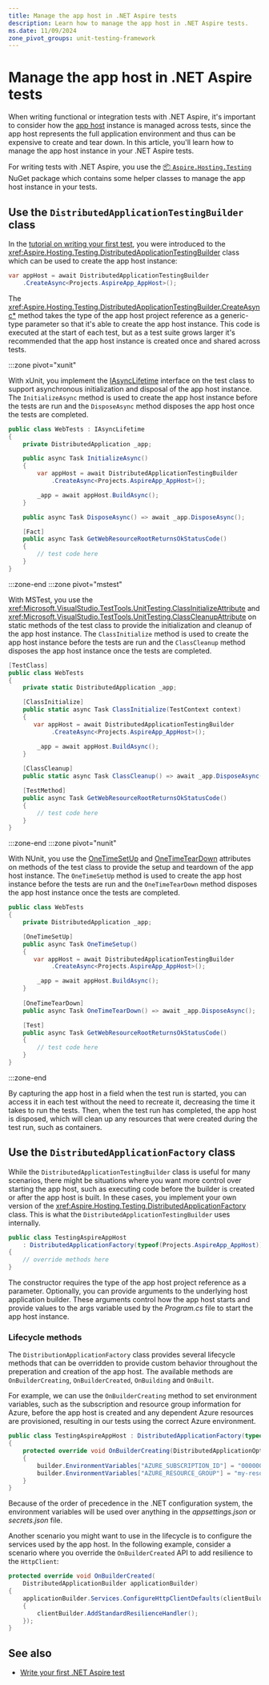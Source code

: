 ```yaml
---
title: Manage the app host in .NET Aspire tests
description: Learn how to manage the app host in .NET Aspire tests.
ms.date: 11/09/2024
zone_pivot_groups: unit-testing-framework
---
```


# Manage the app host in .NET Aspire tests

When writing functional or integration tests with .NET Aspire, it's important to consider how the [app host](../fundamentals/app-host-overview.md) instance is managed across tests, since the app host represents the full application environment and thus can be expensive to create and tear down. In this article, you'll learn how to manage the app host instance in your .NET Aspire tests.

For writing tests with .NET Aspire, you use the [📦 `Aspire.Hosting.Testing`](https://www.nuget.org/packages/Aspire.Hosting.Testing) NuGet package which contains some helper classes to manage the app host instance in your tests.

## Use the `DistributedApplicationTestingBuilder` class

In the [tutorial on writing your first test](./writing-your-first-test.md), you were introduced to the <xref:Aspire.Hosting.Testing.DistributedApplicationTestingBuilder> class which can be used to create the app host instance:

```csharp
var appHost = await DistributedApplicationTestingBuilder
    .CreateAsync<Projects.AspireApp_AppHost>();
```

The <xref:Aspire.Hosting.Testing.DistributedApplicationTestingBuilder.CreateAsync*> method takes the type of the app host project reference as a generic-type parameter so that it's able to create the app host instance. This code is executed at the start of each test, but as a test suite grows larger it's recommended that the app host instance is created once and shared across tests.

:::zone pivot="xunit"

With xUnit, you implement the [IAsyncLifetime](https://github.com/xunit/xunit/blob/master/src/xunit.core/IAsyncLifetime.cs) interface on the test class to support asynchronous initialization and disposal of the app host instance. The `InitializeAsync` method is used to create the app host instance before the tests are run and the `DisposeAsync` method disposes the app host once the tests are completed.

```csharp
public class WebTests : IAsyncLifetime
{
    private DistributedApplication _app;

    public async Task InitializeAsync()
    {
        var appHost = await DistributedApplicationTestingBuilder
            .CreateAsync<Projects.AspireApp_AppHost>();

        _app = await appHost.BuildAsync();
    }

    public async Task DisposeAsync() => await _app.DisposeAsync();

    [Fact]
    public async Task GetWebResourceRootReturnsOkStatusCode()
    {
        // test code here
    }
}
```

:::zone-end
:::zone pivot="mstest"

With MSTest, you use the <xref:Microsoft.VisualStudio.TestTools.UnitTesting.ClassInitializeAttribute> and <xref:Microsoft.VisualStudio.TestTools.UnitTesting.ClassCleanupAttribute> on static methods of the test class to provide the initialization and cleanup of the app host instance. The `ClassInitialize` method is used to create the app host instance before the tests are run and the `ClassCleanup` method disposes the app host instance once the tests are completed.

```csharp
[TestClass]
public class WebTests
{
    private static DistributedApplication _app;

    [ClassInitialize]
    public static async Task ClassInitialize(TestContext context)
    {
       var appHost = await DistributedApplicationTestingBuilder
            .CreateAsync<Projects.AspireApp_AppHost>();

        _app = await appHost.BuildAsync();
    }
    
    [ClassCleanup]
    public static async Task ClassCleanup() => await _app.DisposeAsync();

    [TestMethod]
    public async Task GetWebResourceRootReturnsOkStatusCode()
    {
        // test code here
    }
}
```

:::zone-end
:::zone pivot="nunit"

With NUnit, you use the [OneTimeSetUp](https://docs.nunit.org/articles/nunit/writing-tests/attributes/onetimesetup.html) and [OneTimeTearDown](https://docs.nunit.org/articles/nunit/writing-tests/attributes/onetimeteardown.html) attributes on methods of the test class to provide the setup and teardown of the app host instance. The `OneTimeSetUp` method is used to create the app host instance before the tests are run and the `OneTimeTearDown` method disposes the app host instance once the tests are completed.

```csharp
public class WebTests
{
    private DistributedApplication _app;

    [OneTimeSetUp]
    public async Task OneTimeSetup()
    {
       var appHost = await DistributedApplicationTestingBuilder
            .CreateAsync<Projects.AspireApp_AppHost>();

        _app = await appHost.BuildAsync();
    }
    
    [OneTimeTearDown]
    public async Task OneTimeTearDown() => await _app.DisposeAsync();

    [Test]
    public async Task GetWebResourceRootReturnsOkStatusCode()
    {
        // test code here
    }
}
```

:::zone-end

By capturing the app host in a field when the test run is started, you can access it in each test without the need to recreate it, decreasing the time it takes to run the tests. Then, when the test run has completed, the app host is disposed, which will clean up any resources that were created during the test run, such as containers.

## Use the `DistributedApplicationFactory` class

While the `DistributedApplicationTestingBuilder` class is useful for many scenarios, there might be situations where you want more control over starting the app host, such as executing code before the builder is created or after the app host is built. In these cases, you implement your own version of the <xref:Aspire.Hosting.Testing.DistributedApplicationFactory> class. This is what the `DistributedApplicationTestingBuilder` uses internally.

```csharp
public class TestingAspireAppHost
    : DistributedApplicationFactory(typeof(Projects.AspireApp_AppHost))
{
    // override methods here
}
```
The constructor requires the type of the app host project reference as a parameter. Optionally, you can provide arguments to the underlying host application builder. These arguments control how the app host starts and provide values to the args variable used by the _Program.cs_ file to start the app host instance.

### Lifecycle methods

The `DistributionApplicationFactory` class provides several lifecycle methods that can be overridden to provide custom behavior throughout the preperation and creation of the app host. The available methods are `OnBuilderCreating`, `OnBuilderCreated`, `OnBuilding` and `OnBuilt`.

For example, we can use the `OnBuilderCreating` method to set environment variables, such as the subscription and resource group information for Azure, before the app host is created and any dependent Azure resources are provisioned, resulting in our tests using the correct Azure environment.

```csharp
public class TestingAspireAppHost : DistributedApplicationFactory(typeof(Projects.AspireApp_AppHost))
{
    protected override void OnBuilderCreating(DistributedApplicationOptions applicationOptions, HostApplicationBuilderSettings hostOptions)
    {
        builder.EnvironmentVariables["AZURE_SUBSCRIPTION_ID"] = "00000000-0000-0000-0000-000000000000";
        builder.EnvironmentVariables["AZURE_RESOURCE_GROUP"] = "my-resource-group";
    }
}
```

Because of the order of precedence in the .NET configuration system, the environment variables will be used over anything in the _appsettings.json_ or _secrets.json_ file.

Another scenario you might want to use in the lifecycle is to configure the services used by the app host. In the following example, consider a scenario where you override the `OnBuilderCreated` API to add resilience to the `HttpClient`:

```csharp
protected override void OnBuilderCreated(
    DistributedApplicationBuilder applicationBuilder)
{
    applicationBuilder.Services.ConfigureHttpClientDefaults(clientBuilder =>
    {
        clientBuilder.AddStandardResilienceHandler();
    });
}
```

## See also

- [Write your first .NET Aspire test](./write-your-first-test.md)
